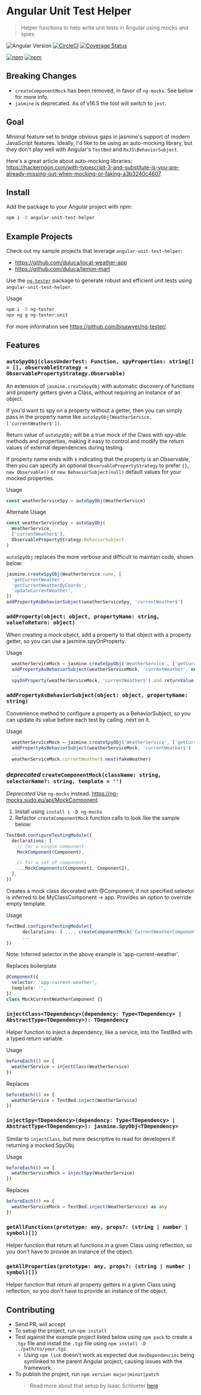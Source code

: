 # Angular Unit Test Helper

> Helper functions to help write unit tests in Angular using mocks and spies

![Angular Version](https://img.shields.io/badge/angular-v16-326839)
[![CircleCI](https://circleci.com/gh/duluca/angular-unit-test-helper.svg?style=svg)](https://circleci.com/gh/duluca/angular-unit-test-helper)
[![Coverage Status](https://coveralls.io/repos/github/duluca/angular-unit-test-helper/badge.svg?branch=main)](https://coveralls.io/github/duluca/angular-unit-test-helper?branch=main)

[![npm](https://img.shields.io/npm/v/angular-unit-test-helper)](https://www.npmjs.com/package/angular-unit-test-helper)
[![npm](https://img.shields.io/npm/dt/angular-unit-test-helper)](https://www.npmjs.com/package/angular-unit-test-helper)

## Breaking Changes

- `createComponentMock` has been removed, in favor of `ng-mocks`. See below for more info.
- `jasmine` is deprecated. As of v16.5 the tool will switch to `jest`.

## Goal

Minimal feature set to bridge obvious gaps in jasmine's support of modern JavaScript features. Ideally, I'd like to be using an auto-mocking library, but they don't play well with Angular's `TestBed` and `RxJS\BehaviorSubject`.

Here's a great article about auto-mocking libraries: https://hackernoon.com/with-typescript-3-and-substitute-js-you-are-already-missing-out-when-mocking-or-faking-a3b3240c4607.

## Install

Add the package to your Angular project with npm:

```bash
npm i -D angular-unit-test-helper
```

## Example Projects

Check out my sample projects that leverage `angular-unit-test-helper`:

- https://github.com/duluca/local-weather-app
- https://github.com/duluca/lemon-mart

Use the [`ng-tester`](https://www.npmjs.com/package/ng-tester) package to generate robust and efficient unit tests using `angular-unit-test-helper`.

Usage

```bash
npm i -D ng-tester
npx ng g ng-tester:unit
```

For more information see https://github.com/bjsawyer/ng-tester/.

## Features

### `autoSpyObj(classUnderTest: Function, spyProperties: string[] = [], observableStrategy = ObservablePropertyStrategy.Observable)`

An extension of `jasmine.createSpyObj` with automatic discovery of functions and property getters given a Class, without requiring an instance of an object.

If you'd want to spy on a property without a getter, then you can simply pass in the property name like `autoSpyObj(WeatherService, ['currentWeather$'])`.

Return value of `autoSpyObj` will be a true mock of the Class with spy-able methods and properties, making it easy to control and modify the return values of external dependencies during testing.

If property name ends with `$` indicating that the property is an Observable, then you can specify an optional `ObservablePropertyStrategy` to prefer `{}`, `new Observable()` or `new BehaviorSubject(null)` default values for your mocked properties.

Usage

```ts
const weatherServiceSpy = autoSpyObj(WeatherService)
```

Alternate Usage

```ts
const weatherServiceSpy = autoSpyObj(
  WeatherService,
  ['currentWeather$'],
  ObservablePropertyStrategy.BehaviorSubject
)
```

`autoSpyObj` replaces the more verbose and difficult to maintain code, shown below:

```ts
jasmine.createSpyObj(WeatherService.name, [
  'getCurrentWeather',
  'getCurrentWeatherByCoords',
  'updateCurrentWeather',
])
addPropertyAsBehaviorSubject(weatherServiceSpy, 'currentWeather$')
```

### `addProperty(object: object, propertyName: string, valueToReturn: object)`

When creating a mock object, add a property to that object with a property getter, so you can use a jasmine.spyOnProperty.

Usage

```ts
  weatherServiceMock = jasmine.createSpyObj('WeatherService', ['getCurrentWeather'])
  addPropertyAsBehaviorSubject(weatherServiceMock, 'currentWeather', null)
  ...
  spyOnProperty(weatherServiceMock, 'currentWeather$').and.returnValue({ temp = 72})
```

### `addPropertyAsBehaviorSubject(object: object, propertyName: string)`

Convenience method to configure a property as a BehaviorSubject, so you can update its value before each test by calling .next on it.

Usage

```ts
  weatherServiceMock = jasmine.createSpyObj('WeatherService', ['getCurrentWeather'])
  addPropertyAsBehaviorSubject(weatherServiceMock, 'currentWeather$')
  ...
  weatherServiceMock.currentWeather$.next(fakeWeather)
```

### _deprecated_ `createComponentMock(className: string, selectorName?: string, template = '')`

_Deprecated_ Use `ng-mocks` instead. https://ng-mocks.sudo.eu/api/MockComponent.

1. Install using `install i -D ng-mocks`
2. Refactor `createComponentMock` function calls to look like the sample below:

```TypeScript
TestBed.configureTestingModule({
  declarations: [
    // for a single component
    MockComponent(Component),

    // for a set of components
    ...MockComponents(Component1, Component2),
  ],
})
```

Creates a mock class decorated with @Component, if not specified selector is inferred to be MyClassComponent -> app. Provides an option to override empty template.

Usage

```ts
TestBed.configureTestingModule({
      declarations: [ ..., createComponentMock('CurrentWeatherComponent')]
      ...
})
```

Note: Inferred selector in the above example is 'app-current-weather'.

Replaces boilerplate

```ts
@Component({
  selector: 'app-current-weather',
  template: '',
})
class MockCurrentWeatherComponent {}
```

### `injectClass<TDependency>(dependency: Type<TDependency> | AbstractType<TDependency>): TDependency`

Helper function to inject a dependency, like a service, into the TestBed with a typed return variable.

Usage

```ts
beforeEach(() => {
  weatherService = injectClass(WeatherService)
})
```

Replaces

```ts
beforeEach(() => {
  weatherService = TestBed.inject(WeatherService)
})
```

### `injectSpy<TDependency>(dependency: Type<TDependency> | AbstractType<TDependency>): jasmine.SpyObj<TDependency>`

Similar to `injectClass`, but more descriptive to read for developers if returning a mocked SpyObj.

Usage

```ts
beforeEach(() => {
  weatherServiceMock = injectSpy(WeatherService)
})
```

Replaces

```ts
beforeEach(() => {
  weatherServiceMock = TestBed.inject(WeatherService) as any
})
```

### `getAllFunctions(prototype: any, props?: (string | number | symbol)[])`

Helper function that return all functions in a given Class using reflection, so you don't have to provide an instance of the object.

### `getAllProperties(prototype: any, props?: (string | number | symbol)[])`

Helper function that return all property getters in a given Class using reflection, so you don't have to provide an instance of the object.

## Contributing

- Send PR, will accept
- To setup the project, run `npm install`
- Test against the example project listed below using `npm pack` to create a `.tgz` file and install the `.tgz` file using `npm install -D ../path/to/your.tgz`
  - Using `npm link` doesn't work as expected due `devDependencies` being symlinked to the parent Angular project, causing issues with the framework.
- To publish the project, run `npm version major|minor|patch`
  > Read more about that setup by Isaac Schlueter [here](https://blog.npmjs.org/post/184553141742/easy-automatic-npm-publishes)
